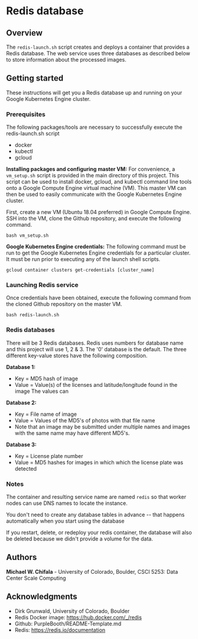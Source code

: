# Redis database

## Overview
The `redis-launch.sh` script creates and deploys a container that provides a Redis database. The web service uses three databases as described below to store information about the processed images.

## Getting started

These instructions will get you a Redis database up and running on your Google Kubernetes Engine cluster.

### Prerequisites

The following packages/tools are necessary to successfully execute the redis-launch.sh script

- docker
- kubectl
- gcloud

**Installing packages and configuring master VM:**
For convenience, a `vm_setup.sh` script is provided in the main directory of this project. This script can be used to install docker, gcloud, and kubectl command line tools onto a Google Compute Engine virtual machine (VM). This master VM can then be used to easily communicate with the Google Kubernetes Engine cluster.

First, create a new VM (Ubuntu 18.04 preferred) in Google Compute Engine. SSH into the VM, clone the Github repository, and execute the following command.

```
bash vm_setup.sh
```

**Google Kubernetes Engine credentials:**
The following command must be run to get the Google Kubernetes Engine credentials for a particular cluster. It must be run prior to executing any of the launch shell scripts.

```
gcloud container clusters get-credentials [cluster_name]
```

### Launching Redis service

Once credentials have been obtained, execute the following command from the cloned Github repository on the master VM.

```
bash redis-launch.sh
```

### Redis databases

There will be 3 Redis databases. Redis uses numbers for database name and this project will use 1, 2 & 3. The '0' database is the default. The three different key-value stores have the following composition.

**Database 1:**
- Key = MD5 hash of image
- Value = Value(s) of the licenses and latitude/longitude found in the image The values can

**Database 2:**
- Key = File name of image
- Value = Values of the MD5's of photos with that file name
- Note that an image may be submitted under multiple names and images with the same name may have different MD5's.

**Database 3:**  
- Key = License plate number   
- Value = MD5 hashes for images in which which the license plate was detected


### Notes
The container and resulting service name are named `redis` so that worker nodes can use DNS names to locate the instance.

You don't need to create any database tables in advance -- that happens automatically when you start using the database

If you restart, delete, or redeploy your redis container, the database will also be deleted because we didn't provide a volume for the data.

## Authors

**Michael W. Chifala** - University of Colorado, Boulder, CSCI 5253: Data Center Scale Computing

## Acknowledgments

* Dirk Grunwald, University of Colorado, Boulder
* Redis Docker image: https://hub.docker.com/_/redis
* Github: PurpleBooth/README-Template.md
* Redis: https://redis.io/documentation
